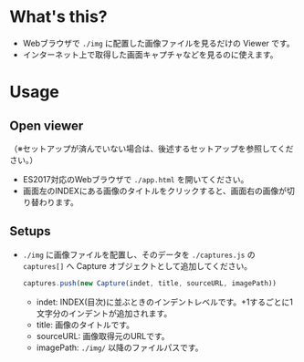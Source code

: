 # What's this?

- Webブラウザで `./img` に配置した画像ファイルを見るだけの Viewer です。
- インターネット上で取得した画面キャプチャなどを見るのに使えます。

# Usage

## Open viewer

（※セットアップが済んでいない場合は、後述するセットアップを参照してください。）
- ES2017対応のWebブラウザで `./app.html` を開いてください。
- 画面左のINDEXにある画像のタイトルをクリックすると、画面右の画像が切り替わります。

## Setups
- `./img` に画像ファイルを配置し、そのデータを `./captures.js` の `captures[]` へ Capture オブジェクトとして追加してください。
    ```js
    captures.push(new Capture(indet, title, sourceURL, imagePath))
    ```
    - indet: INDEX(目次)に並ぶときのインデントレベルです。+1するごとに1文字分のインデントが追加されます。
    - title: 画像のタイトルです。
    - sourceURL: 画像取得元のURLです。
    - imagePath: `./img/` 以降のファイルパスです。
